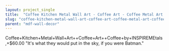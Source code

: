 ```yaml
---
layout: project_single
title:  "Coffee Kitchen Metal Wall Art - Coffee Art - Coffee Metal Art - Coffee Decor - Metal Wall Art - Kitchen Decor - Metal Art - Artwork"
slug: "coffee-kitchen-metal-wall-art-coffee-art-coffee-metal-art-coffee-decor"
parent: "mdf-wall-decor"
---
```

Coffee+Kitchen+Metal+Wall+Art++Coffee+Art++Coffee+by+INSPIREMEtals,+$60.00 "It's what they would put in the sky, if you were Batman."